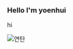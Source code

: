 ### Hello I'm yoenhui

hi

![연탄](https://user-images.githubusercontent.com/116235337/197342510-04b2d5e2-91b9-4edb-9697-5b4c08c3d3cd.jpg)
